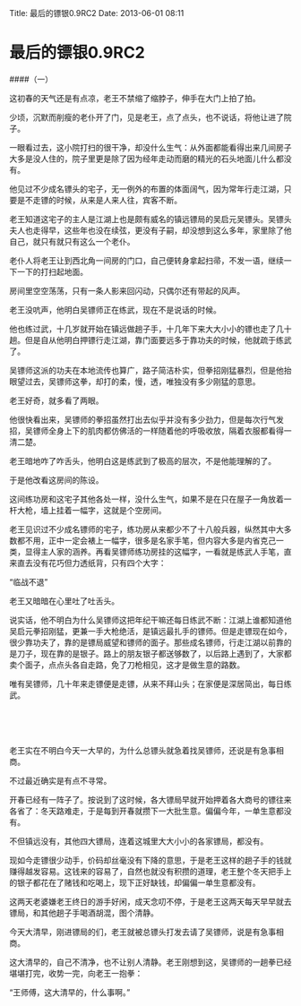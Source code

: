 Title: 最后的镖银0.9RC2
Date: 2013-06-01 08:11 

# 最后的镖银0.9RC2

####（一）

这初春的天气还是有点凉，老王不禁缩了缩脖子，伸手在大门上拍了拍。

少顷，沉默而削瘦的老仆开了门，见是老王，点了点头，也不说话，将他让进了院子。

一眼看过去，这小院打扫的很干净，却没什么生气：从外面都能看得出来几间房子大多是没人住的，院子里更是除了因为经年走动而磨的精光的石头地面儿什么都没有。

他见过不少成名镖头的宅子，无一例外的布置的体面阔气，因为常年行走江湖，只要是不走镖的时候，从来是人来人往，宾客不断。

老王知道这宅子的主人是江湖上也是颇有威名的镇远镖局的吴启元吴镖头。吴镖头夫人也走得早，这些年也没在续弦，更没有子嗣，却没想到这么多年，家里除了他自己，就只有就只有这么一个老仆。

老仆人将老王让到西北角一间房的门口，自己便转身拿起扫帚，不发一语，继续一下一下的打扫起地面。

房间里空空荡荡，只有一条人影来回闪动，只偶尔还有带起的风声。

老王没吭声，他明白吴镖师正在练武，现在不是说话的时候。

他也练过武，十几岁就开始在镇远做趟子手，十几年下来大大小小的镖也走了几十趟。但是自从他明白押镖行走江湖，靠门面要远多于靠功夫的时候，他就疏于练武了。

吴镖师这派的功夫在本地流传也算广，路子简洁朴实，但拳招刚猛暴烈，但是他抬眼望过去，吴镖师这拳，却打的柔，慢，透，唯独没有多少刚猛的意思。

老王好奇，就多看了两眼。

他很快看出来，吴镖师的拳招虽然打出去似乎并没有多少劲力，但是每次行气发招，吴镖师全身上下的肌肉都仿佛活的一样随着他的呼吸收放，隔着衣服都看得一清二楚。

老王暗地咋了咋舌头，他明白这是练武到了极高的层次，不是他能理解的了。

于是他改看这房间的陈设。

这间练功房和这宅子其他各处一样，没什么生气，如果不是在只在屋子一角放着一杆大枪，墙上挂着一幅字，这就是个空房间。

老王见识过不少成名镖师的宅子，练功房从来都少不了十八般兵器，纵然其中大多数都不用，正中一定会裱上一幅字，很多是名家手笔，但内容大多是内省克己一类，显得主人家的涵养。再看吴镖师练功房挂的这幅字，一看就是练武人手笔，直来直去没有花巧但力透纸背，只有四个大字：

“临战不退”

老王又暗暗在心里吐了吐舌头。

说实话，他不明白为什么吴镖师这把年纪干嘛还每日练武不断：江湖上谁都知道他吴启元拳招刚猛，更兼一手大枪绝活，是镇远最扎手的镖师。但是走镖现在如今，很少靠功夫了，靠的是镖局威望和镖师的面子。那些成名镖师，行走江湖以前靠的是刀子，现在靠的是银子。路上的朋友银子都送够数了，以后路上遇到了，大家都卖个面子，点点头各自走路，免了刀枪相见，这才是做生意的路数。

唯有吴镖师，几十年来走镖便是走镖，从来不拜山头；在家便是深居简出，每日练武。

</br>
</br>
</br>

老王实在不明白今天一大早的，为什么总镖头就急着找吴镖师，还说是有急事相商。

不过最近确实是有点不寻常。

开春已经有一阵子了。按说到了这时候，各大镖局早就开始押着各大商号的镖往来各省了：冬天路难走，于是每到开春就攒下一大批生意。偏偏今年，一单生意都没有。

不但镇远没有，其他四大镖局，连着这城里大大小小的各家镖局，都没有。

现如今走镖很少动手，价码却丝毫没有下降的意思，于是老王这样的趟子手的钱就赚得越发容易。这钱来的容易了，自然也就没有积攒的道理，老王整个冬天把手上的银子都花在了赌钱和吃喝上，现下正好缺钱，却偏偏一单生意都没有。

这两天老婆嫌老王终日的游手好闲，成天念叨不停，于是老王这两天每天早早就去镖局，和其他趟子手喝酒胡混，图个清静。

今天大清早，刚进镖局的们，老王就被总镖头打发去请了吴镖师，说是有急事相商。


这大清早的，自己不清净，也不让别人清静。老王刚想到这，吴镖师的一趟拳已经堪堪打完，收势一完，向老王一抱拳：

“王师傅，这大清早的，什么事啊。”